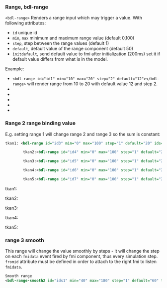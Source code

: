 ### Range, bdl-range
`<bdl-range>` Renders a range input which may trigger a value. With following attributes:
  * `id` unique id
  * `min`, `max` minimum and maximum range value (default 0,100)
  * `step`, step between the range values (default 1)
  * `default`, default value of the range component (default 50)
  * `initdefault`, send default value to fmi after initialization (200ms) set it if default value differs from what is in the model.

Example:
  * `<bdl-range id="id1" min="10" max="20" step="2" default="12"></bdl-range>` will render range from 10 to 20 with default value 12 and step 2.
  *  <bdl-range id="id1" min="10" max="20" step="2" default="12"></bdl-range>  
*  <bdl-range id="id1" min="0" max="1" step="0.01" default="12"></bdl-range>
*  <bdl-range id="id1" min="0" max="1" step="0.001" default="12"></bdl-range>
*  <bdl-range id="id1" min="0" max="10" step="0.1" default="12"></bdl-range>
*  <bdl-range id="id1" min="0" max="10" step="1" default="12"></bdl-range>

### Range 2 range binding value
E.g. setting range 1 will change range 2 and range 3 so the sum is constant:

```xml
tkan1: <bdl-range id="id3" min="0" max="100" step="1" default="20" ids="id4,id5,id6,id7" convertors="20-x/5;20-x/5;20-x/5;20-x/5"></bdl-range>

        tkan2:<bdl-range id="id4" min="0" max="100" step="1" default="20" ids="id3,id5" convertors="100-2-x;2"></bdl-range>

        tkan3:<bdl-range id="id5" min="0" max="100" step="1" default="20" ids="id3,id4" convertors="21;100-21-x"></bdl-range>

        tkan4:<bdl-range id="id6" min="0" max="100" step="1" default="20" ids="id3,id4" convertors="21;100-21-x"></bdl-range>

        tkan5:<bdl-range id="id7" min="0" max="100" step="1" default="20" ids="id3,id4" convertors="21;100-21-x"></bdl-range>

```

tkan1: <bdl-range id="id3" min="0" max="100" step="1" default="20" ids="id4,id5,id6,id7" convertors="20-(x-20)/4;20-(x-20)/4;20-(x-20)/4;20-(x-20)/4"></bdl-range>

tkan2:<bdl-range id="id4" min="0" max="100" step="1" default="20" ids="id3,id5" convertors="100-2-x;2"></bdl-range>

tkan3:<bdl-range id="id5" min="0" max="100" step="1" default="20" ids="id3,id4" convertors="21;100-21-x"></bdl-range>

tkan4:<bdl-range id="id6" min="0" max="100" step="1" default="20" ids="id3,id4" convertors="21;100-21-x"></bdl-range>

tkan5:<bdl-range id="id7" min="0" max="100" step="1" default="20" ids="id3,id4" convertors="21;100-21-x"></bdl-range>

### range 3 smooth

This range will change the value smoothly by steps - it will change the step on each `fmidata` event fired by fmi component, thus every simulation step. `fromid` attribute must be defined in order to attach to the right fmi to listen `fmidata`.
```xml
Smooth range
<bdl-range-smooth2 id="ids1" min="40" max="180" step="1" default="60" title="Heart rate:" fromid="id4"></bdl-range-smooth2>
```

<bdl-range-smooth2 id="ids1" min="40" max="180" step="1" default="60" title="Heart rate:" fromid="id4"></bdl-range-smooth2>

